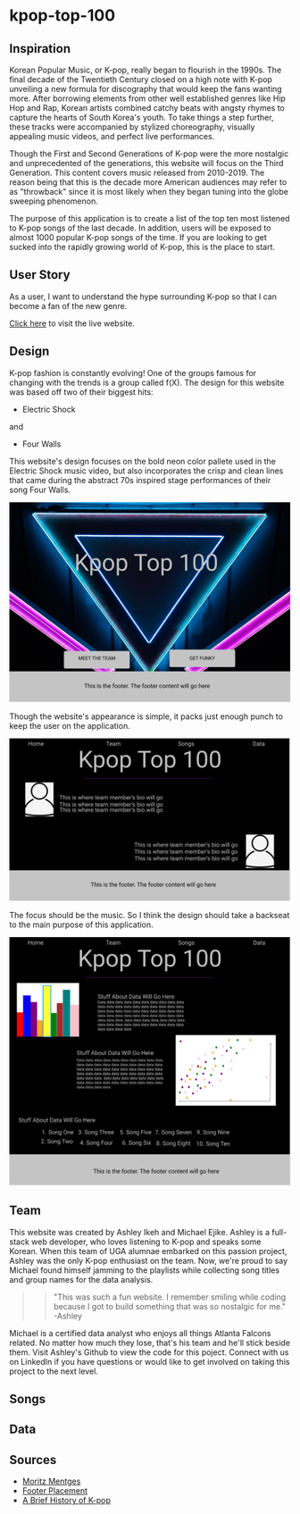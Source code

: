 # kpop-top-100

## Inspiration

Korean Popular Music, or K-pop, really began to flourish in the 1990s. The final decade of the Twentieth Century closed on a high note with K-pop unveiling a new formula for discography that would keep the fans wanting more.
After borrowing elements from other well established genres like Hip Hop and Rap, Korean artists combined catchy beats with angsty rhymes to capture the hearts of South Korea's youth. To take things a step further, these tracks were accompanied by stylized choreography, visually appealing music videos, and perfect live performances.

Though the First and Second Generations of K-pop were the more nostalgic and unprecedented of the generations, this website will focus on the Third Generation. This content covers music released from 2010-2019. The reason being that this is the decade more American audiences may refer to as "throwback" since it is most likely when they began tuning into the globe sweeping phenomenon.

The purpose of this application is to create a list of the top ten most listened to K-pop songs of the last decade. In addition, users will be exposed to almost 1000 popular K-pop songs of the time. If you are looking to get sucked into the rapidly growing world of K-pop, this is the place to start.

## User Story
As a user, I want to understand the hype surrounding K-pop so that I can become a fan of the new genre. 


[Click here](https://kpop-top-100.herokuapp.com/) to visit the live website.

## Design

K-pop fashion is constantly evolving! One of the groups famous for changing with the trends is a group called f(X). The design for this website was based off two of their biggest hits: 
* Electric Shock

and

* Four Walls

This website's design focuses on the bold neon color pallete used in the Electric Shock music video, but also incorporates the crisp and clean lines that came during the abstract 70s inspired stage performances of their song Four Walls.

![Homepage wireframe](client/src/Assets/Homepgwf.png)

Though the website's appearance is simple, it packs just enough punch to keep the user on the application.

![Team page wireframe](client/src/Assets/Teampgwf.png)

The focus should be the music. So I think the design should take a backseat to the main purpose of this application.

![Data page wireframe](client/src/Assets/Datapgwf.png)
## Team

This website was created by Ashley Ikeh and Michael Ejike. Ashley is a full-stack web developer, who loves listening to K-pop and speaks some Korean. When this team of UGA alumnae embarked on this passion project, Ashley was the only  K-pop enthusiast on the team. Now, we're proud to say Michael found himself jamming to the playlists while collecting song titles and group names for the data analysis. 

>> "This was such a fun website. I remember smiling while coding because I got to build something that was so nostalgic for me." -Ashley

Michael is a certified data analyst who enjoys all things Atlanta Falcons related. No matter how much they lose, that's his team and he'll stick beside them. Visit Ashley's Github to view the code for this poject. Connect with us on LinkedIn if you have questions or would like to get involved on taking this project to the next level. 

## Songs


## Data


## Sources
* [Moritz Mentges](https://unsplash.com/photos/2RLRbRkWtpc)
* [Footer Placement](https://stackoverflow.com/questions/18739937/how-to-keep-footer-at-bottom-of-screen)
* [A Brief History of K-pop](https://www.lafilm.edu/blog/a-brief-history-of-kpop/)
